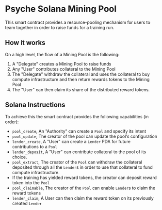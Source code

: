 # Psyche Solana Mining Pool

This smart contract provides a resource-pooling mechanism for users to team together in order to raise funds for a training run.

## How it works

On a high level, the flow of a Mining Pool is the following:

1. A "Delegate" creates a Mining Pool to raise funds
2. Any "User" contributes collateral to the Mining Pool
3. The "Delegate" withdraw the collateral and uses the collateral to buy compute infrastructure and then return rewards tokens to the Mining Pool
4. The "User" can then claim its share of the distributed reward tokens.

## Solana Instructions

To achieve this the smart contract provides the following capabilities (in order):

- `pool_create`, An "Authority" can create a `Pool` and specify its intent
- `pool_update`, The creator of the pool can update the pool's configuration
- `lender_create`, A "User" can create a `Lender` PDA for future contributions to a `Pool`
- `lender_deposit`, A "User" can contribute collateral to the pool of its choice.
- `pool_extract`, The creator of the `Pool` can withdraw the collateral deposited through all the `Lender`s in order to use that collateral to fund compute infrastructure.
- If the training has yielded reward tokens, the creator can deposit reward token into the `Pool`
- `pool_claimable`, The creator of the `Pool` can enable `Lender`s to claim the reward tokens
- `lender_claim`, A User can then claim the reward token on its previously created `Lender`
